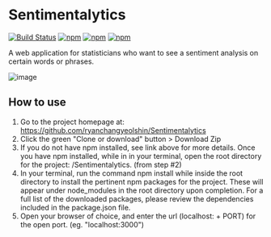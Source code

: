 # Sentimentalytics
[![Build Status](https://travis-ci.org/ryanchangyeolshin/Sentimentalytics.svg?branch=issue-11)](https://travis-ci.org/ryanchangyeolshin/Sentimentalytics)
[![npm](https://img.shields.io/badge/coverage-97%25-brightgreen.svg)]()
[![npm](https://img.shields.io/badge/devDependencies-up%20to%20date-brightgreen.svg)]()
[![npm](https://img.shields.io/badge/license-MIT-yellow.svg)]()

A web application for statisticians who want to see a sentiment analysis on certain words or phrases.

![image](https://user-images.githubusercontent.com/16450416/33514419-89ea5518-d708-11e7-9b87-554cba69fdad.png)

## How to use
1. Go to the project homepage at: https://github.com/ryanchangyeolshin/Sentimentalytics
2. Click the green "Clone or download" button > Download Zip
3. If you do not have npm installed, see link above for more details. Once you have npm installed, while in in your terminal, open the root directory for the project: /Sentimentalytics. (from step #2)
4. In your terminal, run the command npm install while inside the root directory to install the pertinent npm packages for the project. These will appear under node_modules in the root directory upon completion. For a full list of the downloaded packages, please review the dependencies included in the package.json file.
5. Open your browser of choice, and enter the url (localhost: + PORT) for the open port. (eg. "localhost:3000")
